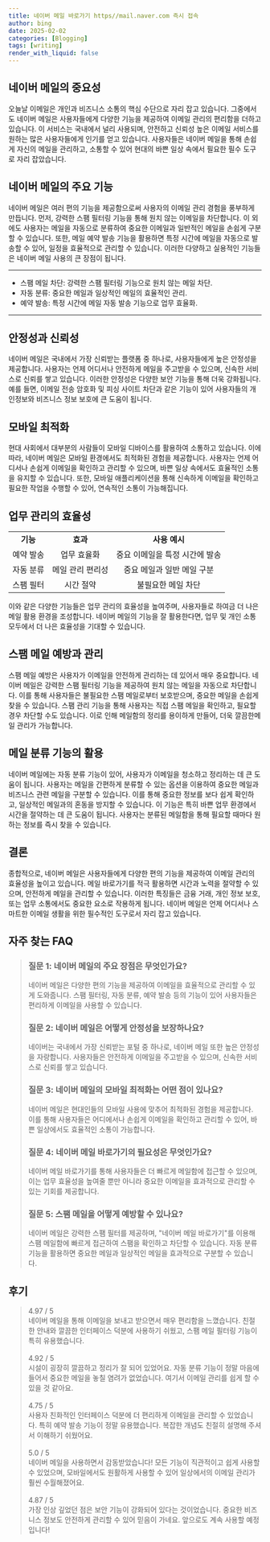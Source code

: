```yaml
---
title: 네이버 메일 바로가기 https//mail.naver.com 즉시 접속
author: bing
date: 2025-02-02
categories: [Blogging]
tags: [writing]
render_with_liquid: false
---
```



<h2 id='네이버 메일의 중요성'>네이버 메일의 중요성</h2>

<p>오늘날 이메일은 개인과 비즈니스 소통의 핵심 수단으로 자리 잡고 있습니다. 그중에서도 네이버 메일은 사용자들에게 다양한 기능을 제공하여 이메일 관리의 편리함을 더하고 있습니다. 이 서비스는 국내에서 널리 사용되며, 안전하고 신뢰성 높은 이메일 서비스를 원하는 많은 사용자들에게 인기를 얻고 있습니다. 사용자들은 네이버 메일을 통해 손쉽게 자신의 메일을 관리하고, 소통할 수 있어 현대의 바쁜 일상 속에서 필요한 필수 도구로 자리 잡았습니다.</p>

<h2 id='네이버 메일의 주요 기능'>네이버 메일의 주요 기능</h2>

<p>네이버 메일은 여러 편의 기능을 제공함으로써 사용자의 이메일 관리 경험을 풍부하게 만듭니다. 먼저, 강력한 스팸 필터링 기능을 통해 원치 않는 이메일을 차단합니다. 이 외에도 사용자는 메일을 자동으로 분류하여 중요한 이메일과 일반적인 메일을 손쉽게 구분할 수 있습니다. 또한, 메일 예약 발송 기능을 활용하면 특정 시간에 메일을 자동으로 발송할 수 있어, 일정을 효율적으로 관리할 수 있습니다. 이러한 다양하고 실용적인 기능들은 네이버 메일 사용의 큰 장점이 됩니다.</p>

<hr />

<ul>
    <li>스팸 메일 차단: 강력한 스팸 필터링 기능으로 원치 않는 메일 차단.</li>
    <li>자동 분류: 중요한 메일과 일상적인 메일의 효율적인 관리.</li>
    <li>예약 발송: 특정 시간에 메일 자동 발송 기능으로 업무 효율화.</li>
</ul>

<hr />

<h2 id='안정성과 신뢰성'>안정성과 신뢰성</h2>

<p>네이버 메일은 국내에서 가장 신뢰받는 플랫폼 중 하나로, 사용자들에게 높은 안정성을 제공합니다. 사용자는 언제 어디서나 안전하게 메일을 주고받을 수 있으며, 신속한 서비스로 신뢰를 쌓고 있습니다. 이러한 안정성은 다양한 보안 기능을 통해 더욱 강화됩니다. 예를 들면, 이메일 전송 암호화 및 피싱 사이트 차단과 같은 기능이 있어 사용자들의 개인정보와 비즈니스 정보 보호에 큰 도움이 됩니다.</p>

<h2 id='모바일 최적화'>모바일 최적화</h2>

<p>현대 사회에서 대부분의 사람들이 모바일 디바이스를 활용하여 소통하고 있습니다. 이에 따라, 네이버 메일은 모바일 환경에서도 최적화된 경험을 제공합니다. 사용자는 언제 어디서나 손쉽게 이메일을 확인하고 관리할 수 있으며, 바쁜 일상 속에서도 효율적인 소통을 유지할 수 있습니다. 또한, 모바일 애플리케이션을 통해 신속하게 이메일을 확인하고 필요한 작업을 수행할 수 있어, 연속적인 소통이 가능해집니다.</p>

<h2 id='업무 관리의 효율성'>업무 관리의 효율성</h2>

<table>
    <tr>
        <td style="text-align: center; height: 17px;"><b>기능</b></td>
        <td style="text-align: center; height: 17px;"><b>효과</b></td>
        <td style="text-align: center; height: 17px;"><b>사용 예시</b></td>
    </tr>
    <tr>
        <td style="text-align: center; height: 17px;">예약 발송</td>
        <td style="text-align: center; height: 17px;">업무 효율화</td>
        <td style="text-align: center; height: 17px;">중요 이메일을 특정 시간에 발송</td>
    </tr>
    <tr>
        <td style="text-align: center; height: 17px;">자동 분류</td>
        <td style="text-align: center; height: 17px;">메일 관리 편리성</td>
        <td style="text-align: center; height: 17px;">중요 메일과 일반 메일 구분</td>
    </tr>
    <tr>
        <td style="text-align: center; height: 17px;">스팸 필터</td>
        <td style="text-align: center; height: 17px;">시간 절약</td>
        <td style="text-align: center; height: 17px;">불필요한 메일 차단</td>
    </tr>
</table>

<p>이와 같은 다양한 기능들은 업무 관리의 효율성을 높여주며, 사용자들로 하여금 더 나은 메일 활용 환경을 조성합니다. 네이버 메일의 기능을 잘 활용한다면, 업무 및 개인 소통 모두에서 더 나은 효율성을 기대할 수 있습니다.</p>

<h2 id='스팸 메일 예방과 관리'>스팸 메일 예방과 관리</h2>

<p>스팸 메일 예방은 사용자가 이메일을 안전하게 관리하는 데 있어서 매우 중요합니다. 네이버 메일은 강력한 스팸 필터링 기능을 제공하여 원치 않는 메일을 자동으로 차단합니다. 이를 통해 사용자들은 불필요한 스팸 메일로부터 보호받으며, 중요한 메일을 손쉽게 찾을 수 있습니다. 스팸 관리 기능을 통해 사용자는 직접 스팸 메일을 확인하고, 필요할 경우 차단할 수도 있습니다. 이로 인해 메일함의 정리를 용이하게 만들어, 더욱 깔끔한메일 관리가 가능합니다.</p>

<h2 id='메일 분류 기능의 활용'>메일 분류 기능의 활용</h2>

<p>네이버 메일에는 자동 분류 기능이 있어, 사용자가 이메일을 청소하고 정리하는 데 큰 도움이 됩니다. 사용자는 메일을 간편하게 분류할 수 있는 옵션을 이용하여 중요한 메일과 비즈니스 관련 메일을 구분할 수 있습니다. 이를 통해 중요한 정보를 보다 쉽게 확인하고, 일상적인 메일과의 혼동을 방지할 수 있습니다. 이 기능은 특히 바쁜 업무 환경에서 시간을 절약하는 데 큰 도움이 됩니다. 사용자는 분류된 메일함을 통해 필요할 때마다 원하는 정보를 즉시 찾을 수 있습니다.</p>

<h2 id='결론'>결론</h2>

<p>종합적으로, 네이버 메일은 사용자들에게 다양한 편의 기능을 제공하여 이메일 관리의 효율성을 높이고 있습니다. 메일 바로가기를 적극 활용하면 시간과 노력을 절약할 수 있으며, 안전하게 메일을 관리할 수 있습니다. 이러한 특징들은 금융 거래, 개인 정보 보호, 또는 업무 소통에서도 중요한 요소로 작용하게 됩니다. 네이버 메일은 언제 어디서나 스마트한 이메일 생활을 위한 필수적인 도구로서 자리 잡고 있습니다.</p>


<h2 id='자주_찾는_FAQ'>자주 찾는 FAQ</h2>
<div itemscope="" itemtype="https://schema.org/FAQPage"> 
<blockquote> 
<div itemscope="" itemprop="mainEntity" itemtype="https://schema.org/Question"> 
<h3 itemprop="name">질문 1: 네이버 메일의 주요 장점은 무엇인가요?</h3> 
<div itemscope="" itemprop="acceptedAnswer" itemtype="https://schema.org/Answer"> 
<span itemprop="text"> 
<p>네이버 메일은 다양한 편의 기능을 제공하여 이메일을 효율적으로 관리할 수 있게 도와줍니다. 스팸 필터링, 자동 분류, 예약 발송 등의 기능이 있어 사용자들은 편리하게 이메일을 사용할 수 있습니다.</p> 
</span> 
</div> 
</div> 

<div itemscope="" itemprop="mainEntity" itemtype="https://schema.org/Question"> 
<h3 itemprop="name">질문 2: 네이버 메일은 어떻게 안정성을 보장하나요?</h3> 
<div itemscope="" itemprop="acceptedAnswer" itemtype="https://schema.org/Answer"> 
<span itemprop="text"> 
<p>네이버는 국내에서 가장 신뢰받는 포털 중 하나로, 네이버 메일 또한 높은 안정성을 자랑합니다. 사용자들은 안전하게 이메일을 주고받을 수 있으며, 신속한 서비스로 신뢰를 쌓고 있습니다.</p> 
</span> 
</div> 
</div> 

<div itemscope="" itemprop="mainEntity" itemtype="https://schema.org/Question"> 
<h3 itemprop="name">질문 3: 네이버 메일의 모바일 최적화는 어떤 점이 있나요?</h3> 
<div itemscope="" itemprop="acceptedAnswer" itemtype="https://schema.org/Answer"> 
<span itemprop="text"> 
<p>네이버 메일은 현대인들의 모바일 사용에 맞추어 최적화된 경험을 제공합니다. 이를 통해 사용자들은 어디에서나 손쉽게 이메일을 확인하고 관리할 수 있어, 바쁜 일상에서도 효율적인 소통이 가능합니다.</p> 
</span> 
</div> 
</div> 

<div itemscope="" itemprop="mainEntity" itemtype="https://schema.org/Question"> 
<h3 itemprop="name">질문 4: 네이버 메일 바로가기의 필요성은 무엇인가요?</h3> 
<div itemscope="" itemprop="acceptedAnswer" itemtype="https://schema.org/Answer"> 
<span itemprop="text"> 
<p>네이버 메일 바로가기를 통해 사용자들은 더 빠르게 메일함에 접근할 수 있으며, 이는 업무 효율성을 높여줄 뿐만 아니라 중요한 이메일을 효과적으로 관리할 수 있는 기회를 제공합니다.</p> 
</span> 
</div> 
</div> 

<div itemscope="" itemprop="mainEntity" itemtype="https://schema.org/Question"> 
<h3 itemprop="name">질문 5: 스팸 메일을 어떻게 예방할 수 있나요?</h3> 
<div itemscope="" itemprop="acceptedAnswer" itemtype="https://schema.org/Answer"> 
<span itemprop="text"> 
<p>네이버 메일은 강력한 스팸 필터를 제공하며, "네이버 메일 바로가기"를 이용해 스팸 메일함에 빠르게 접근하여 스팸을 확인하고 차단할 수 있습니다. 자동 분류 기능을 활용하면 중요한 메일과 일상적인 메일을 효과적으로 구분할 수 있습니다.</p> 
</span> 
</div> 
</div> 

</blockquote> 
</div>
<h2 id='후기'>후기</h2>
<div itemscope itemtype="https://schema.org/Product">
  <blockquote>
  <div itemprop="review" itemscope itemtype="https://schema.org/Review">
      <div itemprop="reviewRating" itemscope itemtype="https://schema.org/Rating"> <span itemprop="ratingValue">4.97</span> / <span itemprop="bestRating">5</span> </div>
      <span itemprop="reviewBody">네이버 메일을 통해 이메일을 보내고 받으면서 매우 편리함을 느꼈습니다. 친절한 안내와 깔끔한 인터페이스 덕분에 사용하기 쉬웠고, 스팸 메일 필터링 기능이 특히 유용했습니다.</span>
  </div>
  <br>
  <div itemprop="review" itemscope itemtype="https://schema.org/Review">
      <div itemprop="reviewRating" itemscope itemtype="https://schema.org/Rating"> <span itemprop="ratingValue">4.92</span> / <span itemprop="bestRating">5</span> </div>
      <span itemprop="reviewBody">시설이 굉장히 깔끔하고 정리가 잘 되어 있었어요. 자동 분류 기능이 정말 마음에 들어서 중요한 메일을 놓칠 염려가 없었습니다. 여기서 이메일 관리를 쉽게 할 수 있을 것 같아요.</span>
  </div>
  <br>
  <div itemprop="review" itemscope itemtype="https://schema.org/Review">
      <div itemprop="reviewRating" itemscope itemtype="https://schema.org/Rating"> <span itemprop="ratingValue">4.75</span> / <span itemprop="bestRating">5</span> </div>
      <span itemprop="reviewBody">사용자 친화적인 인터페이스 덕분에 더 편리하게 이메일을 관리할 수 있었습니다. 특히 예약 발송 기능이 정말 유용했습니다. 복잡한 개념도 친절히 설명해 주셔서 이해하기 쉬웠어요.</span>
  </div>
  <br>
  <div itemprop="review" itemscope itemtype="https://schema.org/Review">
      <div itemprop="reviewRating" itemscope itemtype="https://schema.org/Rating"> <span itemprop="ratingValue">5.0</span> / <span itemprop="bestRating">5</span> </div>
      <span itemprop="reviewBody">네이버 메일을 사용하면서 감동받았습니다! 모든 기능이 직관적이고 쉽게 사용할 수 있었으며, 모바일에서도 원활하게 사용할 수 있어 일상에서의 이메일 관리가 훨씬 수월해졌어요.</span>
  </div>
  <br>
  <div itemprop="review" itemscope itemtype="https://schema.org/Review">
      <div itemprop="reviewRating" itemscope itemtype="https://schema.org/Rating"> <span itemprop="ratingValue">4.87</span> / <span itemprop="bestRating">5</span> </div>
      <span itemprop="reviewBody">가장 인상 깊었던 점은 보안 기능이 강화되어 있다는 것이었습니다. 중요한 비즈니스 정보도 안전하게 관리할 수 있어 믿음이 가네요. 앞으로도 계속 사용할 예정입니다!</span>
  </div>
  </blockquote>
</div>
